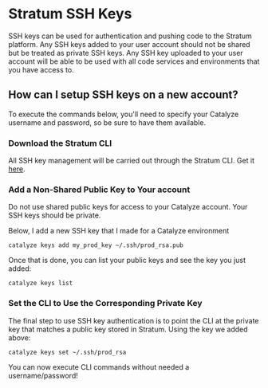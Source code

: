 # Stratum SSH Keys

SSH keys can be used for authentication and pushing code to the Stratum platform. Any SSH keys added to your user account should not be shared but be treated as private SSH keys. Any SSH key uploaded to your user account will be able to be used with all code services and environments that you have access to.

## How can I setup SSH keys on a new account?

To execute the commands below, you'll need to specify your Catalyze username and password, so be sure to have them available.

### Download the Stratum CLI

All SSH key management will be carried out through the Stratum CLI.
Get it [here](https://github.com/catalyzeio/cli).

### Add a Non-Shared Public Key to Your account

Do not use shared public keys for access to your Catalyze account. Your SSH keys should be private.

Below, I add a new SSH key that I made for a Catalyze environment

`catalyze keys add my_prod_key ~/.ssh/prod_rsa.pub`

Once that is done, you can list your public keys and see the key you just added:

`catalyze keys list`

### Set the CLI to Use the Corresponding Private Key

The final step to use SSH key authentication is to point the CLI at the private key that matches a public key stored in Stratum. Using the key we added above:

`catalyze keys set ~/.ssh/prod_rsa`

You can now execute CLI commands without needed a username/password!
